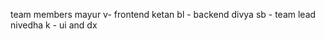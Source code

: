 team members 
mayur v- frontend
ketan bl - backend
divya sb - team lead 
nivedha k - ui and dx

    
